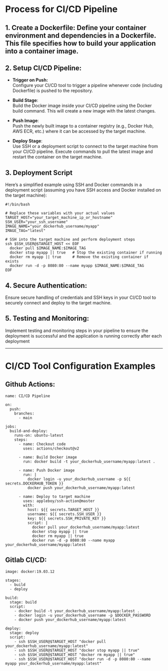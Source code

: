 # Process for CI/CD Pipeline

## 1. Create a Dockerfile: Define your container environment and dependencies in a Dockerfile. This file specifies how to build your application into a container image.

## 2. Setup CI/CD Pipeline:

* **Trigger on Push:** <br> 
  Configure your CI/CD tool to trigger a pipeline whenever code (including Dockerfile) is pushed to the repository.

* **Build Stage**:<br> Build the Docker image inside your CI/CD pipeline using the Docker build command. This will create a new image with the latest changes.

* **Push Image**: <br> Push the newly built image to a container registry (e.g., Docker Hub, AWS ECR, etc.) where it can be accessed by the target machine.

* **Deploy Stage**:<br> Use SSH or a deployment script to connect to the target machine from your CI/CD pipeline. Execute commands to pull the latest image and restart the container on the target machine.


## 3. Deployment Script
Here’s a simplified example using SSH and Docker commands in a deployment script (assuming you have SSH access and Docker installed on the target machine):

```
#!/bin/bash

# Replace these variables with your actual values
TARGET_HOST="your_target_machine_ip_or_hostname"
SSH_USER="your_ssh_username"
IMAGE_NAME="your_dockerhub_username/myapp"
IMAGE_TAG="latest"

# SSH into the target machine and perform deployment steps
ssh $SSH_USER@$TARGET_HOST << EOF
  docker pull $IMAGE_NAME:$IMAGE_TAG
  docker stop myapp || true   # Stop the existing container if running
  docker rm myapp || true     # Remove the existing container if exists
  docker run -d -p 8080:80 --name myapp $IMAGE_NAME:$IMAGE_TAG
EOF

```

## 4. Secure Authentication: 
Ensure secure handling of credentials and SSH keys in your CI/CD tool to securely connect and deploy to the target machine.

## 5. Testing and Monitoring: 
Implement testing and monitoring steps in your pipeline to ensure the deployment is successful and the application is running correctly after each deployment

___
# CI/CD Tool Configuration Examples

## Github Actions:
```
name: CI/CD Pipeline

on:
  push:
    branches:
      - main

jobs:
  build-and-deploy:
    runs-on: ubuntu-latest
    steps:
      - name: Checkout code
        uses: actions/checkout@v2
      
      - name: Build Docker image
        run: docker build -t your_dockerhub_username/myapp:latest .
      
      - name: Push Docker image
        run: |
          docker login -u your_dockerhub_username -p ${{ secrets.DOCKERHUB_TOKEN }}
          docker push your_dockerhub_username/myapp:latest
      
      - name: Deploy to target machine
        uses: appleboy/ssh-action@master
        with:
          host: ${{ secrets.TARGET_HOST }}
          username: ${{ secrets.SSH_USER }}
          key: ${{ secrets.SSH_PRIVATE_KEY }}
          script: |
            docker pull your_dockerhub_username/myapp:latest
            docker stop myapp || true
            docker rm myapp || true
            docker run -d -p 8080:80 --name myapp your_dockerhub_username/myapp:latest

```

## Gitlab CI/CD: 
```
image: docker:19.03.12

stages:
  - build
  - deploy

build:
  stage: build
  script:
    - docker build -t your_dockerhub_username/myapp:latest .
    - docker login -u your_dockerhub_username -p $DOCKER_PASSWORD
    - docker push your_dockerhub_username/myapp:latest

deploy:
  stage: deploy
  script:
    - ssh $SSH_USER@$TARGET_HOST "docker pull your_dockerhub_username/myapp:latest"
    - ssh $SSH_USER@$TARGET_HOST "docker stop myapp || true"
    - ssh $SSH_USER@$TARGET_HOST "docker rm myapp || true"
    - ssh $SSH_USER@$TARGET_HOST "docker run -d -p 8080:80 --name myapp your_dockerhub_username/myapp:latest"

```